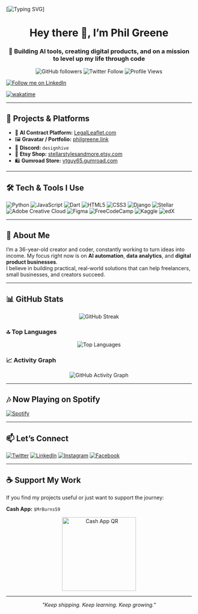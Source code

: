 <!-- ANIMATED TYPING BANNER -->
[![Typing SVG](https://readme-typing-svg.herokuapp.com?font=Fira+Code&size=28&pause=1000&color=00F78C&width=800&lines=Hey%2C+I'm+Phil+Greene!+%F0%9F%91%8B;AI+Automation+%26+Digital+Products+Builder...)]

<!-- PROFILE HEADER -->
<h1 align="center">Hey there 👋, I’m Phil Greene</h1>
<h3 align="center">🚀 Building AI tools, creating digital products, and on a mission to level up my life through code</h3>

<!-- PROFILE BADGES -->
<p align="center">
  <img alt="GitHub followers" src="https://img.shields.io/github/followers/WebCraftPhil?label=Followers&style=social" />
  <img alt="Twitter Follow" src="https://img.shields.io/twitter/follow/vtguy65?logo=twitter&style=for-the-badge" />
  <img alt="Profile Views" src="https://komarev.com/ghpvc/?username=WebCraftPhil&color=brightgreen" />
  
  [![Follow me on LinkedIn](https://img.shields.io/badge/Follow%20Me%20on-LinkedIn-blue?logo=linkedin&style=for-the-badge)](http://www.linkedin.com/comm/mynetwork/discovery-see-all?usecase=PEOPLE_FOLLOWS&followMember=philgreene89)
  
  <a href="https://wakatime.com/@60977d89-ba57-4702-bdf2-021b4668c867"><img src="https://wakatime.com/badge/user/60977d89-ba57-4702-bdf2-021b4668c867.svg" alt="wakatime"></a>
</p>

---

## 💼 Projects & Platforms

- 📝 **AI Contract Platform:** [LegalLeaflet.com](https://LegalLeaflet.com)  
- 🖼 **Gravatar / Portfolio:** [philgreene.link](https://philgreene.link)  
- 💬 **Discord:** `designhive`  
- 🛒 **Etsy Shop:** [stellarstylesandmore.etsy.com](https://stellarstylesandmore.etsy.com)  
- 🛍 **Gumroad Store:** [vtguy65.gumroad.com](https://vtguy65.gumroad.com)  

---

## 🛠 Tech & Tools I Use

![Python](https://img.shields.io/badge/Python-FFD43B?style=for-the-badge&logo=python&logoColor=blue)
![JavaScript](https://img.shields.io/badge/javascript-%23323330.svg?style=for-the-badge&logo=javascript&logoColor=%23F7DF1E)
![Dart](https://img.shields.io/badge/dart-%230175C2.svg?style=for-the-badge&logo=dart&logoColor=white)
![HTML5](https://img.shields.io/badge/html5-%23E34F26.svg?style=for-the-badge&logo=html5&logoColor=white)
![CSS3](https://img.shields.io/badge/css3-%231572B6.svg?style=for-the-badge&logo=css3&logoColor=white)
![Django](https://img.shields.io/badge/django-%23092E20.svg?style=for-the-badge&logo=django&logoColor=white)
![Stellar](https://img.shields.io/badge/Stellar-7D00FF?style=for-the-badge&logo=Stellar&logoColor=white)
![Adobe Creative Cloud](https://img.shields.io/badge/Adobe%20Creative%20Cloud-DA1F26.svg?style=for-the-badge&logo=Adobe%20Creative%20Cloud&logoColor=white)
![Figma](https://img.shields.io/badge/figma-%23F24E1E.svg?style=for-the-badge&logo=figma&logoColor=white)
![FreeCodeCamp](https://img.shields.io/badge/Freecodecamp-%23123.svg?&style=for-the-badge&logo=freecodecamp&logoColor=green)
![Kaggle](https://img.shields.io/badge/Kaggle-035a7d?style=for-the-badge&logo=kaggle&logoColor=white)
![edX](https://img.shields.io/badge/edX-%2302262B.svg?style=for-the-badge&logo=edX&logoColor=white)

---

## 🎯 About Me

I’m a 36-year-old creator and coder, constantly working to turn ideas into income. My focus right now is on **AI automation**, **data analytics**, and **digital product businesses**.  
I believe in building practical, real-world solutions that can help freelancers, small businesses, and creators succeed.

---

## 📊 GitHub Stats

<p align="center">
  <img src="https://streak-stats.demolab.com?user=WebCraftPhil&theme=tokyonight" alt="GitHub Streak"/>
</p>

### 🔝 Top Languages

<p align="center">
  <img src="https://github-readme-stats.vercel.app/api/top-langs/?username=WebCraftPhil&layout=compact&theme=tokyonight" alt="Top Languages"/>
</p>

### 📈 Activity Graph

<p align="center">
  <img src="https://github-readme-activity-graph.vercel.app/graph?username=WebCraftPhil&theme=tokyo-night" alt="GitHub Activity Graph"/>
</p>

---

## 🎶 Now Playing on Spotify
[![Spotify](https://novatorem.bgstatic.vercel.app/api/spotify)](https://open.spotify.com/user/your-spotify-username)

---

## 📫 Let’s Connect

[![Twitter](https://img.shields.io/badge/Twitter-%231DA1F2.svg?&style=for-the-badge&logo=Twitter&logoColor=white)](https://twitter.com/vtguy65)
[![LinkedIn](https://img.shields.io/badge/LinkedIn-%230077B5.svg?&style=for-the-badge&logo=Linkedin&logoColor=white)](https://linkedin.com/in/phil.greene1)
[![Instagram](https://img.shields.io/badge/Instagram-%23E4405F.svg?&style=for-the-badge&logo=Instagram&logoColor=white)](https://instagram.com/vtguy59)
[![Facebook](https://img.shields.io/badge/Facebook-%231877F2.svg?&style=for-the-badge&logo=Facebook&logoColor=white)](https://www.facebook.com/phil.greene1?mibextid=LQQJ4d)

---

## ☕ Support My Work

If you find my projects useful or just want to support the journey:  

**Cash App:** `$MrBurns59`  

<p align="center">
  <img src="F4EF4081-A729-4C8E-B5FB-93C826972216.jpeg" alt="Cash App QR" width="200"/>
</p>

---

<p align="center"><i>"Keep shipping. Keep learning. Keep growing."</i></p>